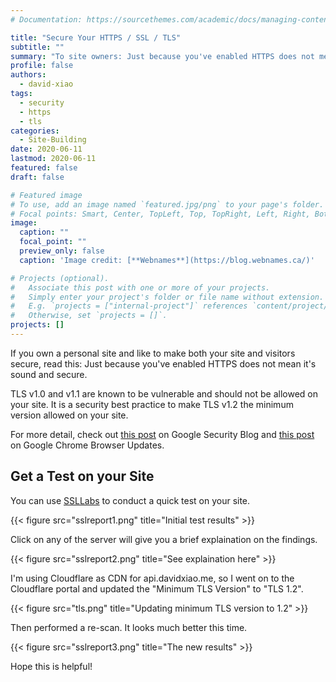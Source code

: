 ```yaml
---
# Documentation: https://sourcethemes.com/academic/docs/managing-content/

title: "Secure Your HTTPS / SSL / TLS"
subtitle: ""
summary: "To site owners: Just because you've enabled HTTPS does not mean it's sound and secure. TLS v1.0 and v1.1 is unsecure and phasing out. "
profile: false
authors:
  - david-xiao
tags:
  - security
  - https
  - tls
categories:
  - Site-Building
date: 2020-06-11
lastmod: 2020-06-11
featured: false
draft: false

# Featured image
# To use, add an image named `featured.jpg/png` to your page's folder.
# Focal points: Smart, Center, TopLeft, Top, TopRight, Left, Right, BottomLeft, Bottom, BottomRight.
image:
  caption: ""
  focal_point: ""
  preview_only: false
  caption: 'Image credit: [**Webnames**](https://blog.webnames.ca/)'

# Projects (optional).
#   Associate this post with one or more of your projects.
#   Simply enter your project's folder or file name without extension.
#   E.g. `projects = ["internal-project"]` references `content/project/deep-learning/index.md`.
#   Otherwise, set `projects = []`.
projects: []
---
```


If you own a personal site and like to make both your site and visitors secure, read this: Just because you've enabled HTTPS does not mean it's sound and secure.

TLS v1.0 and v1.1 are known to be vulnerable and should not be allowed on your site. It is a security best practice to make TLS v1.2 the minimum version allowed on your site.

For more detail, check out [this post](https://security.googleblog.com/2018/10/modernizing-transport-security.html) on Google Security Blog and [this post](https://developers.google.com/web/updates/2020/02/chrome-81-deps-rems#remove_tls_10_and_tls_11) on Google Chrome Browser Updates.

## Get a Test on your Site

You can use [SSLLabs](https://www.ssllabs.com/ssltest/) to conduct a quick test on your site.

{{< figure src="sslreport1.png" title="Initial test results" >}}

Click on any of the server will give you a brief explaination on the findings.

{{< figure src="sslreport2.png" title="See explaination here" >}}

I'm using Cloudflare as CDN for api.davidxiao.me, so I went on to the Cloudflare portal and updated the "Minimum TLS Version" to "TLS 1.2".

{{< figure src="tls.png" title="Updating minimum TLS version to 1.2" >}}

Then performed a re-scan. It looks much better this time.

{{< figure src="sslreport3.png" title="The new results" >}}

Hope this is helpful!
